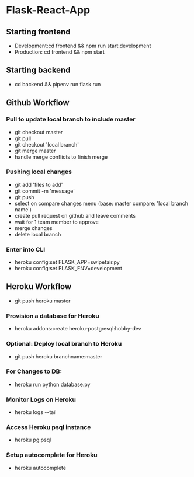 # Flask-React-App
## Starting frontend
- Development:cd frontend && npm run start:development
- Production: cd frontend && npm start
## Starting backend
- cd backend && pipenv run flask run
## Github Workflow
### Pull to update local branch to include master
- git checkout master
- git pull
- git checkout 'local branch'
- git merge master
- handle merge conflicts to finish merge
### Pushing local changes
- git add 'files to add'
- git commit -m 'message'
- git push
- select on compare changes menu (base: master  compare: 'local branch name')
- create pull request on github and leave comments
- wait for 1 team member to approve
- merge changes
- delete local branch

### Enter into CLI
- heroku config:set FLASK_APP=swipefair.py
- heroku config:set FLASK_ENV=development
## Heroku Workflow
- git push heroku master

### Provision a database for Heroku
- heroku addons:create heroku-postgresql:hobby-dev

### Optional: Deploy local branch to Heroku
- git push heroku branchname:master


### For Changes to DB:
- heroku run python database.py

### Monitor Logs on Heroku
- heroku logs --tail

### Access Heroku psql instance
- heroku pg:psql

### Setup autocomplete for Heroku
- heroku autocomplete
